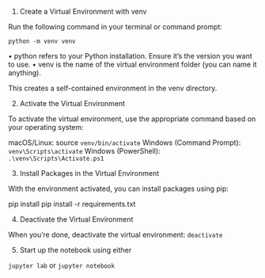 1. Create a Virtual Environment with venv

Run the following command in your terminal or command prompt:

`python -m venv venv`

•	python refers to your Python installation. Ensure it’s the version you want to use.
•	venv is the name of the virtual environment folder (you can name it anything).

This creates a self-contained environment in the venv directory.

2. Activate the Virtual Environment

To activate the virtual environment, use the appropriate command based on your operating system:

macOS/Linux: source `venv/bin/activate`
Windows (Command Prompt): `venv\Scripts\activate`
Windows (PowerShell): `.\venv\Scripts\Activate.ps1`

3. Install Packages in the Virtual Environment

With the environment activated, you can install packages using pip:

pip install <package-name>
pip install -r requirements.txt

4. Deactivate the Virtual Environment

When you’re done, deactivate the virtual environment:
`deactivate`

5. Start up the notebook using either

`jupyter lab`
or
`jupyter notebook`